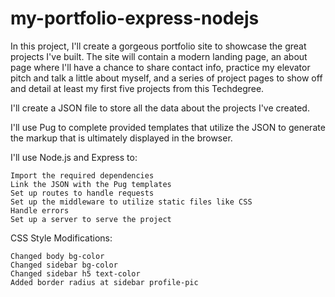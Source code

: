 # my-portfolio-express-nodejs
 
In this project, I'll create a gorgeous portfolio site to showcase the great projects I've built. The site will contain a modern landing page, an about page where I'll have a chance to share contact info, practice my elevator pitch and talk a little about myself, and a series of project pages to show off and detail at least my first five projects from this Techdegree.

I'll create a JSON file to store all the data about the projects I've created.

I'll use Pug to complete provided templates that utilize the JSON to generate the markup that is ultimately displayed in the browser.

I'll use Node.js and Express to:

    Import the required dependencies
    Link the JSON with the Pug templates
    Set up routes to handle requests
    Set up the middleware to utilize static files like CSS
    Handle errors
    Set up a server to serve the project

CSS Style Modifications:

    Changed body bg-color
    Changed sidebar bg-color
    Changed sidebar h5 text-color
    Added border radius at sidebar profile-pic